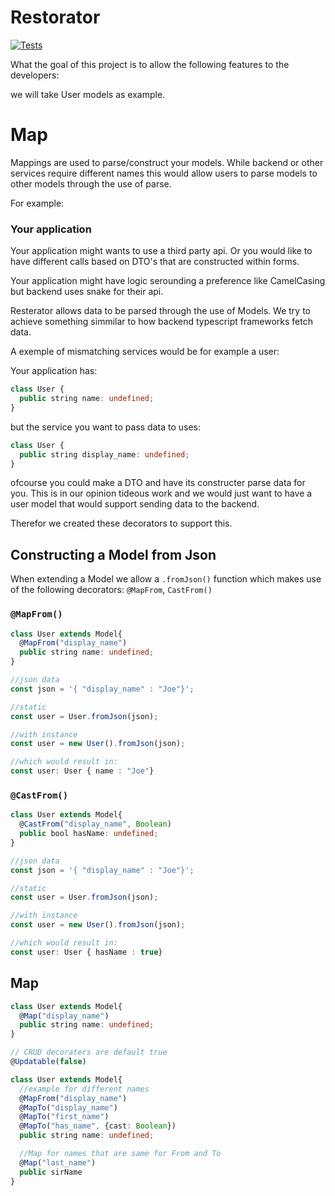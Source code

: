 # Restorator 

[![Tests](https://github.com/Tomdatbenik/Restorator/actions/workflows/tests.yml/badge.svg)](https://github.com/Tomdatbenik/Restorator/actions/workflows/tests.yml)

What the goal of this project is to allow the following features to the developers:

we will take User models as example.

# Map
Mappings are used to parse/construct your models. While backend or other services require different names this would allow users to parse models to other models through the use of parse.

For example: 

### Your application
Your application might wants to use a third party api. Or you would like to have different calls based on DTO's that are constructed within forms.

Your application might have logic serounding a preference like CamelCasing but backend uses snake for their api. 

Resterator allows data to be parsed through the use of Models. We try to achieve something simmilar to how backend typescript frameworks fetch data. 

A exemple of mismatching services would be for example a user:

Your application has:
```typescript
class User {
  public string name: undefined;
}
```

but the service you want to pass data to uses:
```typescript
class User {
  public string display_name: undefined;
}
```

ofcourse you could make a DTO and have its constructer parse data for you. This is in our opinion tideous work and we would just want to have a user model that would support sending data to the backend.

Therefor we created these decorators to support this.

## Constructing a Model from Json
When extending a Model we allow a `.fromJson()` function which makes use of the following decorators: `@MapFrom`, `CastFrom()` 


### `@MapFrom()`
```typescript
class User extends Model{
  @MapFrom("display_name")
  public string name: undefined;
}

//json data
const json = '{ "display_name" : "Joe"}';

//static
const user = User.fromJson(json);

//with instance
const user = new User().fromJson(json);

//which would result in:
const user: User { name : "Joe"}
```

### `@CastFrom()`
```typescript
class User extends Model{
  @CastFrom("display_name", Boolean)
  public bool hasName: undefined;
}

//json data
const json = '{ "display_name" : "Joe"}';

//static
const user = User.fromJson(json);

//with instance
const user = new User().fromJson(json);

//which would result in:
const user: User { hasName : true}
```


## Map
```typescript
class User extends Model{
  @Map("display_name")
  public string name: undefined;
}

```



```typescript
// CRUD decoraters are default true 
@Updatable(false)

class User extends Model{
  //example for different names
  @MapFrom("display_name")
  @MapTo("display_name")
  @MapTo("first_name")
  @MapTo("has_name", {cast: Boolean})
  public string name: undefined;

  //Map for names that are same for From and To
  @Map("last_name")
  public sirName
}

```


